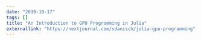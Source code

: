 ```yaml
---
date: "2019-10-17"
tags: []
title: "An Introduction to GPU Programming in Julia"
externallink: "https://nextjournal.com/sdanisch/julia-gpu-programming"
---
```

